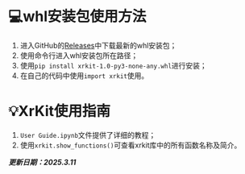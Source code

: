 # 💻whl安装包使用方法
1. 进入GitHub的[Releases](https://github.com/SeanNg997/XrKit-Package/releases)中下载最新的whl安装包；
2. 使用命令行进入whl安装包所在路径；
3. 使用`pip install xrkit-1.0-py3-none-any.whl`进行安装；
4. 在自己的代码中使用`import xrkit`使用。



# 💡XrKit使用指南

1. `User Guide.ipynb`文件提供了详细的教程；
2. 使用`xrkit.show_functions()`可查看xrkit库中的所有函数名称及简介。



***更新日期：2025.3.11***